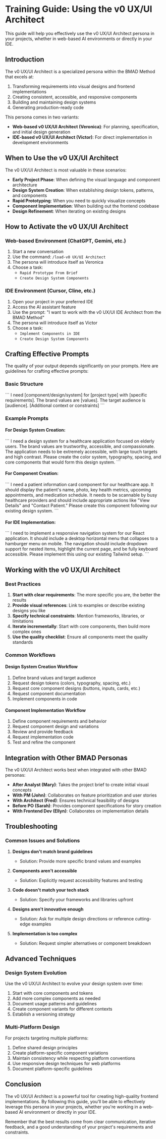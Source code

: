 # Training Guide: Using the v0 UX/UI Architect

This guide will help you effectively use the v0 UX/UI Architect persona in your projects, whether in web-based AI environments or directly in your IDE.

## Introduction

The v0 UX/UI Architect is a specialized persona within the BMAD Method that excels at:

1. Transforming requirements into visual designs and frontend implementations
2. Creating consistent, accessible, and responsive components
3. Building and maintaining design systems
4. Generating production-ready code

This persona comes in two variants:
- **Web-based v0 UX/UI Architect (Veronica)**: For planning, specification, and initial design generation
- **IDE-based v0 UX/UI Architect (Victor)**: For direct implementation in development environments

## When to Use the v0 UX/UI Architect

The v0 UX/UI Architect is most valuable in these scenarios:

- **Early Project Phase**: When defining the visual language and component architecture
- **Design System Creation**: When establishing design tokens, patterns, and components
- **Rapid Prototyping**: When you need to quickly visualize concepts
- **Component Implementation**: When building out the frontend codebase
- **Design Refinement**: When iterating on existing designs

## How to Activate the v0 UX/UI Architect

### Web-based Environment (ChatGPT, Gemini, etc.)

1. Start a new conversation
2. Use the command: `/load-v0 UX/UI Architect`
3. The persona will introduce itself as Veronica
4. Choose a task:
   - `Rapid Prototype From Brief`
   - `Create Design System Components`

### IDE Environment (Cursor, Cline, etc.)

1. Open your project in your preferred IDE
2. Access the AI assistant feature
3. Use the prompt: "I want to work with the v0 UX/UI IDE Architect from the BMAD Method"
4. The persona will introduce itself as Victor
5. Choose a task:
   - `Implement Components in IDE`
   - `Create Design System Components`

## Crafting Effective Prompts

The quality of your output depends significantly on your prompts. Here are guidelines for crafting effective prompts:

### Basic Structure

\`\`\`
I need [component/design/system] for [project type] with [specific requirements].
The brand values are [values]. The target audience is [audience].
[Additional context or constraints]
\`\`\`

### Example Prompts

#### For Design System Creation:

\`\`\`
I need a design system for a healthcare application focused on elderly users.
The brand values are trustworthy, accessible, and compassionate.
The application needs to be extremely accessible, with large touch targets
and high contrast. Please create the color system, typography, spacing,
and core components that would form this design system.
\`\`\`

#### For Component Creation:

\`\`\`
I need a patient information card component for our healthcare app.
It should display the patient's name, photo, key health metrics,
upcoming appointments, and medication schedule. It needs to be
scannable by busy healthcare providers and should include
appropriate actions like "View Details" and "Contact Patient."
Please create this component following our existing design system.
\`\`\`

#### For IDE Implementation:

\`\`\`
I need to implement a responsive navigation system for our React application.
It should include a desktop horizontal menu that collapses to a hamburger
menu on mobile. The navigation should include dropdown support for nested
items, highlight the current page, and be fully keyboard accessible.
Please implement this using our existing Tailwind setup.
\`\`\`

## Working with the v0 UX/UI Architect

### Best Practices

1. **Start with clear requirements**: The more specific you are, the better the results
2. **Provide visual references**: Link to examples or describe existing designs you like
3. **Specify technical constraints**: Mention frameworks, libraries, or limitations
4. **Iterate incrementally**: Start with core components, then build more complex ones
5. **Use the quality checklist**: Ensure all components meet the quality standards

### Common Workflows

#### Design System Creation Workflow

1. Define brand values and target audience
2. Request design tokens (colors, typography, spacing, etc.)
3. Request core component designs (buttons, inputs, cards, etc.)
4. Request component documentation
5. Implement components in code

#### Component Implementation Workflow

1. Define component requirements and behavior
2. Request component design and variations
3. Review and provide feedback
4. Request implementation code
5. Test and refine the component

## Integration with Other BMAD Personas

The v0 UX/UI Architect works best when integrated with other BMAD personas:

- **After Analyst (Mary)**: Takes the project brief to create initial visual concepts
- **With PM (John)**: Collaborates on feature prioritization and user stories
- **With Architect (Fred)**: Ensures technical feasibility of designs
- **Before PO (Sarah)**: Provides component specifications for story creation
- **With Frontend Dev (Ellyn)**: Collaborates on implementation details

## Troubleshooting

### Common Issues and Solutions

1. **Designs don't match brand guidelines**
   - Solution: Provide more specific brand values and examples

2. **Components aren't accessible**
   - Solution: Explicitly request accessibility features and testing

3. **Code doesn't match your tech stack**
   - Solution: Specify your frameworks and libraries upfront

4. **Designs aren't innovative enough**
   - Solution: Ask for multiple design directions or reference cutting-edge examples

5. **Implementation is too complex**
   - Solution: Request simpler alternatives or component breakdown

## Advanced Techniques

### Design System Evolution

Use the v0 UX/UI Architect to evolve your design system over time:

1. Start with core components and tokens
2. Add more complex components as needed
3. Document usage patterns and guidelines
4. Create component variants for different contexts
5. Establish a versioning strategy

### Multi-Platform Design

For projects targeting multiple platforms:

1. Define shared design principles
2. Create platform-specific component variations
3. Maintain consistency while respecting platform conventions
4. Use responsive design techniques for web platforms
5. Document platform-specific guidelines

## Conclusion

The v0 UX/UI Architect is a powerful tool for creating high-quality frontend implementations. By following this guide, you'll be able to effectively leverage this persona in your projects, whether you're working in a web-based AI environment or directly in your IDE.

Remember that the best results come from clear communication, iterative feedback, and a good understanding of your project's requirements and constraints.
